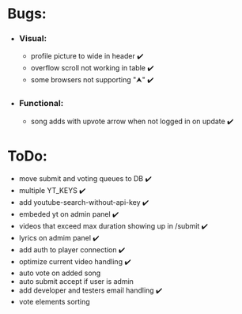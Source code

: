 # Bugs:

* ### Visual:
  * profile picture to wide in header ✔️
  * overflow scroll not working in table ✔️
  * some browsers not supporting "⮝" ✔️

* ### Functional:
  * song adds with upvote arrow when not logged in on update ✔️

# ToDo:

* move submit and voting queues to DB ✔️
* multiple YT_KEYS ✔️
* add youtube-search-without-api-key ✔️
* embeded yt on admin panel ✔️
* videos that exceed max duration showing up in /submit ✔️
* lyrics on admim panel ✔️
* add auth to player connection ✔️
* optimize current video handling ✔️
* auto vote on added song
* auto submit accept if user is admin
* add developer and testers email handling ✔️
* vote elements sorting
